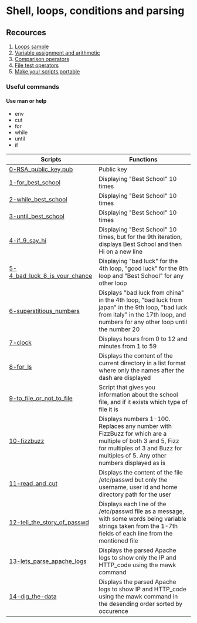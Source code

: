 # Shell, loops, conditions and parsing
## Recources
1. [Loops sample](https://tldp.org/LDP/Bash-Beginners-Guide/html/sect_09_01.html)
2. [Variable assignment and arithmetic](https://tldp.org/LDP/abs/html/ops.html)
3. [Comparison operators](https://tldp.org/LDP/abs/html/comparison-ops.html)
4. [File test operators](https://tldp.org/LDP/abs/html/fto.html)
5. [Make your scripts portable](https://www.cyberciti.biz/tips/finding-bash-perl-python-portably-using-env.html)

### Useful commands
#### Use man or help 
- env
- cut
- for
- while
- until
- if


| Scripts | Functions |
| --- | --- |
|[0-RSA_public_key.pub](https://github.com/tizihoxha/shell/blob/main/loops_conditions_and_parsing/0-RSA_public_key.pub) |  Public key|
|[1-for_best_school](https://github.com/tizihoxha/shell/blob/main/loops_conditions_and_parsing/1-for_best_school) | Displaying "Best School" 10 times|
|[2-while_best_school](https://github.com/tizihoxha/shell/blob/main/loops_conditions_and_parsing/2-while_best_school) | Displaying "Best School" 10 times|
|[3-until_best_school](https://github.com/tizihoxha/shell/blob/main/loops_conditions_and_parsing/3-until_best_school) | Displaying "Best School" 10 times|
|[4-if_9_say_hi](https://github.com/tizihoxha/shell/blob/main/loops_conditions_and_parsing/4-if_9_say_hi) | Displaying "Best School" 10 times, but for the 9th iteration, displays Best School and then Hi on a new line|
|[5-4_bad_luck_8_is_your_chance](https://github.com/tizihoxha/shell/blob/main/loops_conditions_and_parsing/5-4_bad_luck_8_is_your_chance) | Displaying "bad luck" for the 4th loop, "good luck" for the 8th loop and "Best School" for any other loop|
|[6-superstitious_numbers](https://github.com/tizihoxha/shell/blob/main/loops_conditions_and_parsing/6-superstitious_numbers) | Displays "bad luck from china" in the 4th loop, "bad luck from japan" in the 9th loop, "bad luck from italy" in the 17th loop, and numbers for any other loop until the number 20|
|[7-clock](https://github.com/tizihoxha/shell/blob/main/loops_conditions_and_parsing/7-clock) | Displays hours from 0 to 12 and minutes from 1 to 59|
|[8-for_ls](https://github.com/tizihoxha/shell/blob/main/loops_conditions_and_parsing/8-for_ls) | Displays the content of the current directory in a list format where only the names after the dash are displayed|
|[9-to_file_or_not_to_file](https://github.com/tizihoxha/shell/blob/main/loops_conditions_and_parsing/9-to_file_or_not_to_file) | Script that gives you information about the school file, and if it exists which type of file it is| 
|[10-fizzbuzz](https://github.com/tizihoxha/shell/blob/main/loops_conditions_and_parsing/10-fizzbuzz) | Displays numbers 1-100. Replaces any number with FizzBuzz for which are a multiple of both 3 and 5, Fizz for multiples of 3 and Buzz for multiples of 5. Any other numbers displayed as is|
|[11-read_and_cut](https://github.com/tizihoxha/shell/blob/main/loops_conditions_and_parsing/11-read_and_cut) | Displays the content of the file /etc/passwd but only the username, user id and home directory path for the user|
|[12-tell_the_story_of_passwd](https://github.com/tizihoxha/shell/blob/main/loops_conditions_and_parsing/12-tell_the_story_of_passwd) | Displays each line of the /etc/passwd file as a message, with some words being variable strings taken from the 1-7th fields of each line from the mentioned file|
|[13-lets_parse_apache_logs](https://github.com/tizihoxha/shell/blob/main/loops_conditions_and_parsing/13-lets_parse_apache_logs) | Displays the parsed Apache logs to show only the IP and HTTP_code using the mawk command|
|[14-dig_the-data](https://github.com/tizihoxha/shell/blob/main/loops_conditions_and_parsing/14-dig_the-data) | Displays the parsed Apache logs to show IP and HTTP_code using the mawk command in the desending order sorted by occurence|
